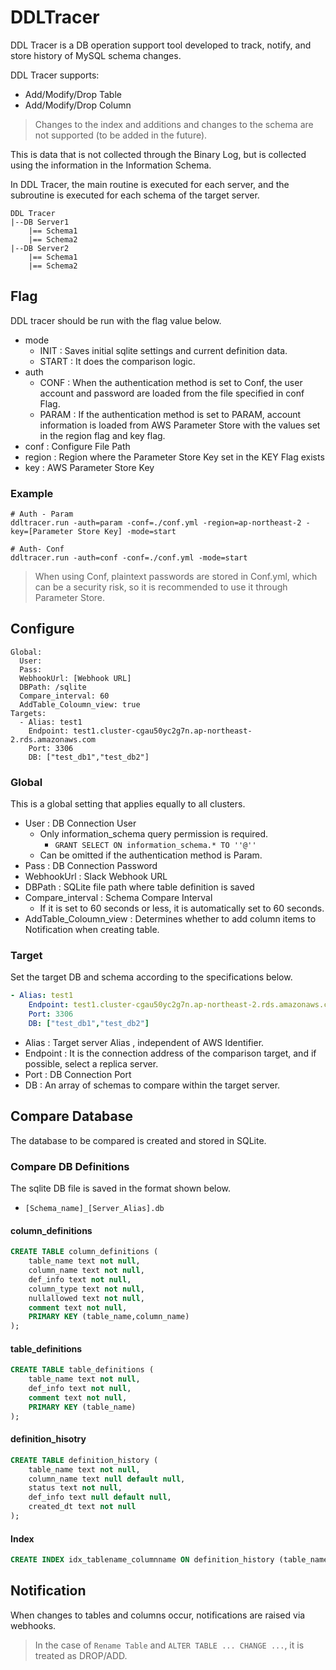 # DDLTracer
DDL Tracer is a DB operation support tool developed to track, notify, and store history of MySQL schema changes.

DDL Tracer supports:
- Add/Modify/Drop Table
- Add/Modify/Drop Column

> Changes to the index and additions and changes to the schema are not supported (to be added in the future).

This is data that is not collected through the Binary Log, but is collected using the information in the Information Schema.

In DDL Tracer, the main routine is executed for each server, and the subroutine is executed for each schema of the target server.
```
DDL Tracer
|--DB Server1
    |== Schema1
    |== Schema2
|--DB Server2
    |== Schema1
    |== Schema2
```
## Flag
DDL tracer should be run with the flag value below.
- mode
    - INIT : Saves initial sqlite settings and current definition data.
    - START : It does the comparison logic.
- auth
    - CONF : When the authentication method is set to Conf, the user account and password are loaded from the file specified in conf Flag.
    - PARAM : 
If the authentication method is set to PARAM, account information is loaded from AWS Parameter Store with the values ​​set in the region flag and key flag.
- conf : Configure File Path
- region : Region where the Parameter Store Key set in the KEY Flag exists
- key : AWS Parameter Store Key

### Example
```shell
# Auth - Param
ddltracer.run -auth=param -conf=./conf.yml -region=ap-northeast-2 -key=[Parameter Store Key] -mode=start

# Auth- Conf
ddltracer.run -auth=conf -conf=./conf.yml -mode=start
```
> When using Conf, plaintext passwords are stored in Conf.yml, which can be a security risk, so it is recommended to use it through Parameter Store.


## Configure
```YML
Global:
  User:
  Pass:
  WebhookUrl: [Webhook URL]
  DBPath: /sqlite
  Compare_interval: 60
  AddTable_Coloumn_view: true
Targets:
  - Alias: test1
    Endpoint: test1.cluster-cgau50yc2g7n.ap-northeast-2.rds.amazonaws.com
    Port: 3306
    DB: ["test_db1","test_db2"]
```
### Global
This is a global setting that applies equally to all clusters.
- User : DB Connection User
    - Only information_schema query permission is required.
        - `GRANT SELECT ON information_schema.* TO ''@''`
    - Can be omitted if the authentication method is Param.
- Pass : DB Connection Password
- WebhookUrl : Slack Webhook URL
- DBPath : SQLite file path where table definition is saved
- Compare_interval : Schema Compare Interval
    - If it is set to 60 seconds or less, it is automatically set to 60 seconds.
- AddTable_Coloumn_view : Determines whether to add column items to Notification when creating table.


### Target
Set the target DB and schema according to the specifications below.
```yaml
- Alias: test1
    Endpoint: test1.cluster-cgau50yc2g7n.ap-northeast-2.rds.amazonaws.com
    Port: 3306
    DB: ["test_db1","test_db2"]
```
- Alias : Target server Alias ​​, independent of AWS Identifier.
- Endpoint : It is the connection address of the comparison target, and if possible, select a replica server.
- Port : DB Connection Port
- DB : An array of schemas to compare within the target server.

## Compare Database
The database to be compared is created and stored in SQLite.
### Compare DB Definitions
The sqlite DB file is saved in the format shown below.
- `[Schema_name]_[Server_Alias].db`
#### column_definitions
```sql
CREATE TABLE column_definitions (
    table_name text not null,
    column_name text not null,
    def_info text not null,
    column_type text not null,
    nullallowed text not null,
    comment text not null,
    PRIMARY KEY (table_name,column_name)
);
```
#### table_definitions
```sql
CREATE TABLE table_definitions (
    table_name text not null,
    def_info text not null,
    comment text not null,
    PRIMARY KEY (table_name)
);
```
#### definition_hisotry
```sql
CREATE TABLE definition_history (
    table_name text not null,
    column_name text null default null,
    status text not null,
    def_info text null default null,
    created_dt text not null
);
```

#### Index
```sql
CREATE INDEX idx_tablename_columnname ON definition_history (table_name,column_name)
```

## Notification
When changes to tables and columns occur, notifications are raised via webhooks.
> In the case of `Rename Table` and `ALTER TABLE ... CHANGE ...`, it is treated as DROP/ADD.